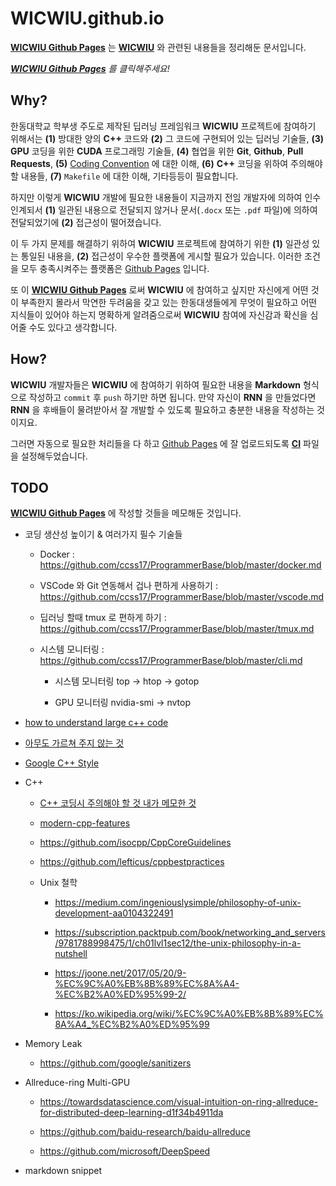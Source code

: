 # WICWIU.github.io

[**WICWIU Github Pages**](https://wicwiu.github.io/) 는 [**WICWIU**](https://github.com/WICWIU/WICWIU) 와 관련된 내용들을 정리해둔 문서입니다.

*[**WICWIU Github Pages**](https://wicwiu.github.io/) 를 클릭해주세요!*

## Why?

한동대학교 학부생 주도로 제작된 딥러닝 프레임워크 **WICWIU** 프로젝트에 참여하기 위해서는 **(1)** 방대한 양의 **C++** 코드와 **(2)** 그 코드에 구현되어 있는 딥러닝 기술들, **(3)** **GPU** 코딩을 위한 **CUDA** 프로그래밍 기술들, **(4)** 협업을 위한 **Git**, **Github**, **Pull Requests**, **(5)** [Coding Convention](https://en.wikipedia.org/wiki/Coding_conventions) 에 대한 이해, **(6)** **C++** 코딩을 위하여 주의해야 할 내용들, **(7)** `Makefile` 에 대한 이해, 기타등등이 필요합니다.

하지만 이렇게 **WICWIU** 개발에 필요한 내용들이 지금까지 전임 개발자에 의하여 인수인계되서 **(1)** 일관된 내용으로 전달되지 않거나 문서(`.docx` 또는 `.pdf` 파일)에 의하여 전달되었기에 **(2)** 접근성이 떨어졌습니다.

이 두 가지 문제를 해결하기 위하여 **WICWIU** 프로젝트에 참여하기 위한 **(1)** 일관성 있는 통일된 내용을, **(2)** 접근성이 우수한 플랫폼에 게시할 필요가 있습니다. 이러한 조건을 모두 충족시켜주는 플랫폼은 [Github Pages](https://pages.github.com/) 입니다.

또 이 [**WICWIU Github Pages**](https://wicwiu.github.io/) 로써 **WICWIU** 에 참여하고 싶지만 자신에게 어떤 것이 부족한지 몰라서 막연한 두려움을 갖고 있는 한동대생들에게 무엇이 필요하고 어떤 지식들이 있어야 하는지 명확하게 알려줌으로써 **WICWIU** 참여에 자신감과 확신을 심어줄 수도 있다고 생각합니다.

## How?

**WICWIU** 개발자들은 **WICWIU** 에 참여하기 위하여 필요한 내용을 **Markdown** 형식으로 작성하고 `commit` 후 `push` 하기만 하면 됩니다. 만약 자신이 **RNN** 을 만들었다면 **RNN** 을 후배들이 물려받아서 잘 개발할 수 있도록 필요하고 충분한 내용을 작성하는 것이지요.

그러면 자동으로 필요한 처리들을 다 하고 [Github Pages](https://pages.github.com/) 에 잘 업로드되도록 [**CI**](.github/workflows/ci.yml) 파일을 설정해두었습니다.

## TODO 

[**WICWIU Github Pages**](https://wicwiu.github.io/) 에 작성할 것들을 메모해둔 것입니다.

- 코딩 생산성 높이기 & 여러가지 필수 기술들

  - Docker : https://github.com/ccss17/ProgrammerBase/blob/master/docker.md

  - VSCode 와 Git 연동해서 겁나 편하게 사용하기 : https://github.com/ccss17/ProgrammerBase/blob/master/vscode.md

  - 딥러닝 할때 tmux 로 편하게 하기 : https://github.com/ccss17/ProgrammerBase/blob/master/tmux.md

  - 시스템 모니터링 : https://github.com/ccss17/ProgrammerBase/blob/master/cli.md
  
    - 시스템 모니터링 top &rarr; htop &rarr; gotop
    
    - GPU 모니터링 nvidia-smi &rarr; nvtop

- [how to understand large c++ code](https://www.google.com/search?client=firefox-b-d&q=how+to+understand+large+c%2B%2B+code)

- [아무도 가르쳐 주지 않는 것](https://velog.io/@mowinckel/%EC%95%84%EB%AC%B4%EB%8F%84-%EA%B0%80%EB%A5%B4%EC%B3%90-%EC%A3%BC%EC%A7%80-%EC%95%8A%EB%8A%94-%EA%B2%83?fbclid=IwAR33Cn25eV-5MaqBWZPhA5uj_bReJLRVbhn6yewssYsh2tGO38T-iTDxnFQ)

- [Google C++ Style](https://google.github.io/styleguide/cppguide.html) 

- C++ 

  - [C++ 코딩시 주의해야 할 것 내가 메모한 것](https://gist.github.com/ccss17/0ea062252bce9f2c26cfdcb7e2f99b2c)

  - [modern-cpp-features](https://github.com/AnthonyCalandra/modern-cpp-features)

  - https://github.com/isocpp/CppCoreGuidelines

  - https://github.com/lefticus/cppbestpractices

  - Unix 철학

    - https://medium.com/ingeniouslysimple/philosophy-of-unix-development-aa0104322491

    - https://subscription.packtpub.com/book/networking_and_servers/9781788998475/1/ch01lvl1sec12/the-unix-philosophy-in-a-nutshell

    - https://joone.net/2017/05/20/9-%EC%9C%A0%EB%8B%89%EC%8A%A4-%EC%B2%A0%ED%95%99-2/

    - https://ko.wikipedia.org/wiki/%EC%9C%A0%EB%8B%89%EC%8A%A4_%EC%B2%A0%ED%95%99

- Memory Leak

  - https://github.com/google/sanitizers

- Allreduce-ring Multi-GPU 

  - https://towardsdatascience.com/visual-intuition-on-ring-allreduce-for-distributed-deep-learning-d1f34b4911da

  - https://github.com/baidu-research/baidu-allreduce

  - https://github.com/microsoft/DeepSpeed

- markdown snippet